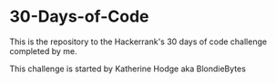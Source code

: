 # 30-Days-of-Code

This is the repository to the Hackerrank's 30 days of code challenge completed by me. 

This challenge is started by Katherine Hodge aka BlondieBytes	

